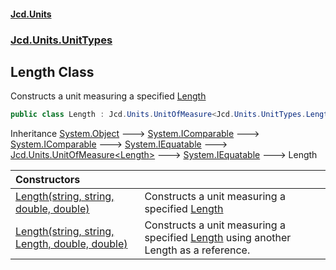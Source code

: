 #### [Jcd.Units](index.md 'index')
### [Jcd.Units.UnitTypes](Jcd.Units.UnitTypes.md 'Jcd.Units.UnitTypes')

## Length Class

Constructs a unit measuring a specified [Length](Jcd.Units.UnitTypes.Length.md 'Jcd.Units.UnitTypes.Length')

```csharp
public class Length : Jcd.Units.UnitOfMeasure<Jcd.Units.UnitTypes.Length>
```

Inheritance [System.Object](https://docs.microsoft.com/en-us/dotnet/api/System.Object 'System.Object') &#129106; [System.IComparable](https://docs.microsoft.com/en-us/dotnet/api/System.IComparable 'System.IComparable') &#129106; [System.IComparable](https://docs.microsoft.com/en-us/dotnet/api/System.IComparable 'System.IComparable') &#129106; [System.IEquatable](https://docs.microsoft.com/en-us/dotnet/api/System.IEquatable 'System.IEquatable') &#129106; [Jcd.Units.UnitOfMeasure&lt;](Jcd.Units.UnitOfMeasure_TUnits_.md 'Jcd.Units.UnitOfMeasure<TUnits>')[Length](Jcd.Units.UnitTypes.Length.md 'Jcd.Units.UnitTypes.Length')[&gt;](Jcd.Units.UnitOfMeasure_TUnits_.md 'Jcd.Units.UnitOfMeasure<TUnits>') &#129106; [System.IEquatable](https://docs.microsoft.com/en-us/dotnet/api/System.IEquatable 'System.IEquatable') &#129106; Length

| Constructors | |
| :--- | :--- |
| [Length(string, string, double, double)](Jcd.Units.UnitTypes.Length.Length(string,string,double,double).md 'Jcd.Units.UnitTypes.Length.Length(string, string, double, double)') | Constructs a unit measuring a specified [Length](Jcd.Units.UnitTypes.Length.md 'Jcd.Units.UnitTypes.Length') |
| [Length(string, string, Length, double, double)](Jcd.Units.UnitTypes.Length.Length(string,string,Jcd.Units.UnitTypes.Length,double,double).md 'Jcd.Units.UnitTypes.Length.Length(string, string, Jcd.Units.UnitTypes.Length, double, double)') | Constructs a unit measuring a specified [Length](Jcd.Units.UnitTypes.Length.md 'Jcd.Units.UnitTypes.Length') using another Length as a reference. |
